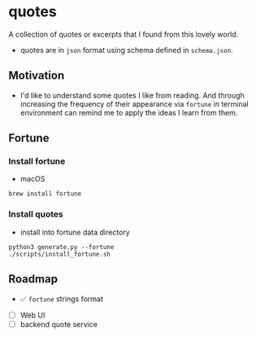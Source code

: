 # quotes

A collection of quotes or excerpts that I found from this lovely world.

- quotes are in `json` format using schema defined in `schema.json`.

## Motivation

- I'd like to understand some quotes I like from reading. And through increasing the frequency of their appearance via `fortune` in terminal environment can remind me to apply the ideas I learn from them.

## Fortune

### Install fortune

- macOS

```
brew install fortune
```

### Install quotes

- install into fortune data directory
```
python3 generate.py --fortune
./scripts/install_fortune.sh
```

## Roadmap

- ✅ `fortune` strings format
- [ ] Web UI
- [ ] backend quote service
